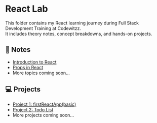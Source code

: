 # React Lab

This folder contains my React learning journey during Full Stack Development Training at Codewitzz.  
It includes theory notes, concept breakdowns, and hands-on projects.

## 📘 Notes
- [Introduction to React](notes/introductionToReact.md)
- [Props in React](notes/props.md)
- More topics coming soon...

## 💻 Projects
- [Project 1: firstReactApp(basic)](projects/firstReactApp)
- [Project 2: Todo List](projects/todoieApp)
- More projects coming soon...







